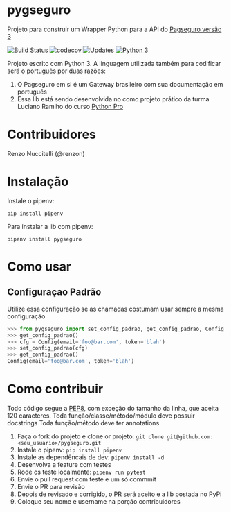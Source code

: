 # pygseguro
Projeto para construir um Wrapper Python para a API do [Pagseguro versão 3](https://dev.pagseguro.uol.com.br/reference#ambiente-de-testes)

[![Build Status](https://travis-ci.org/renzon/pygseguro.svg?branch=master)](https://travis-ci.org/renzon/pygseguro)
[![codecov](https://codecov.io/gh/renzon/pygseguro/branch/master/graph/badge.svg)](https://codecov.io/gh/renzon/pygseguro)
[![Updates](https://pyup.io/repos/github/renzon/pygseguro/shield.svg)](https://pyup.io/repos/github/renzon/pygseguro/)
[![Python 3](https://pyup.io/repos/github/renzon/pygseguro/python-3-shield.svg)](https://pyup.io/repos/github/renzon/pygseguro/)

Projeto escrito com Python 3. A linguagem utilizada também para codificar será o português por duas razões:

1. O Pagseguro em si é um Gateway brasileiro com sua documentação em português
1. Essa lib está sendo desenvolvida no como projeto prático da turma Luciano Ramlho do curso [Python Pro](https://www.python.pro.br)

# Contribuidores

Renzo Nuccitelli (@renzon)

# Instalação

Instale o pipenv:

```
pip install pipenv
```

Para instalar a lib com pipenv:
```
pipenv install pygseguro
```

# Como usar

## Configuraçao Padrão

Utilize essa configuração se as chamadas costumam usar sempre a mesma configuração
```python
>>> from pygseguro import set_config_padrao, get_config_padrao, Config
>>> get_config_padrao()
>>> cfg = Config(email='foo@bar.com', token='blah')
>>> set_config_padrao(cfg)
>>> get_config_padrao()
Config(email='foo@bar.com', token='blah')

```

# Como contribuir

Todo código segue a [PEP8](https://www.python.org/dev/peps/pep-0008/), com exceção do tamanho da linha, que aceita 120 caracteres.
Toda função/classe/método/módulo deve possuir docstrings
Toda função/método deve ter annotations

1. Faça o fork do projeto e clone or projeto: `git clone git@github.com:<seu_usuario>/pygseguro.git`
1. Instale o pipenv: `pip install pipenv`
1. Instale as dependêncais de dev: `pipenv install -d`
1. Desenvolva a feature com testes
1. Rode os teste localmente: `pipenv run pytest`
1. Envie o pull request com teste e um só commmit
1. Envie o PR para revisão
1. Depois de revisado e corrigido, o PR será aceito e a lib postada no PyPi
1. Coloque seu nome e username na porção contribuidores

